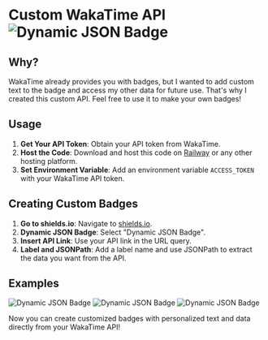 # Custom WakaTime API ![Dynamic JSON Badge](https://img.shields.io/badge/dynamic/json?url=https%3A%2F%2Fwakatime-api-production.up.railway.app%2F&query=%24.data.categories%5B%3A1%5D.text&style=plastic&label=%F0%9F%98%A2JS%20time%20Invested%2C%20Patience%20Tested%20%F0%9F%98%A2&color=orange)

## Why?
WakaTime already provides you with badges, but I wanted to add custom text to the badge and access my other data for future use. That's why I created this custom API. Feel free to use it to make your own badges!

## Usage
1. **Get Your API Token**: Obtain your API token from WakaTime.
2. **Host the Code**: Download and host this code on [Railway](https://railway.app) or any other hosting platform. 
3. **Set Environment Variable**: Add an environment variable `ACCESS_TOKEN` with your WakaTime API token.

## Creating Custom Badges
1. **Go to shields.io**: Navigate to [shields.io](https://shields.io).
2. **Dynamic JSON Badge**: Select "Dynamic JSON Badge".
3. **Insert API Link**: Use your API link in the URL query.
4. **Label and JSONPath**: Add a label name and use JSONPath to extract the data you want from the API.

## Examples
![Dynamic JSON Badge](https://img.shields.io/badge/dynamic/json?url=https%3A%2F%2Fwakatime-api-production.up.railway.app%2F&query=%24.data.categories%5B%3A1%5D.text&style=plastic&label=%F0%9F%98%A2JS%20time%20Invested%2C%20Patience%20Tested%20%F0%9F%98%A2&color=orange)
![Dynamic JSON Badge](https://img.shields.io/badge/dynamic/json?url=https%3A%2F%2Fwakatime-api-production.up.railway.app%2F&query=%24.data.message&style=plastic&logo=javascript&label=JS%20grind%20time%20%3AD&color=yellow)
![Dynamic JSON Badge](https://img.shields.io/badge/dynamic/json?url=https%3A%2F%2Fwakatime-api-production.up.railway.app%2F&query=%24.data.message&style=plastic&logo=react&label=Look%20you%20can%20add%20anything%20%3AP&color=crimson)

Now you can create customized badges with personalized text and data directly from your WakaTime API!

